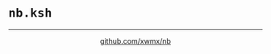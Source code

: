 # `nb.ksh`

---

<p align="center">
  <a href="https://github.com/xwmx/nb">github.com/xwmx/nb</a>
</p>

